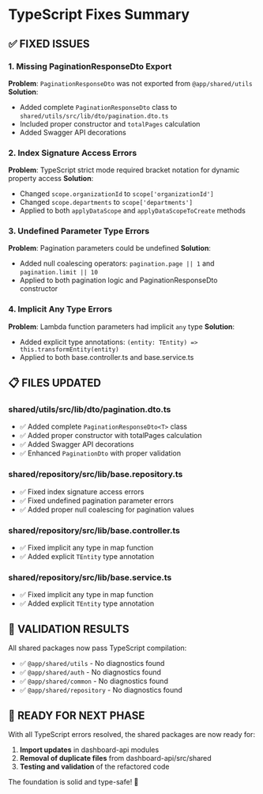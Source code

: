 # TypeScript Fixes Summary

## ✅ **FIXED ISSUES**

### **1. Missing PaginationResponseDto Export**
**Problem**: `PaginationResponseDto` was not exported from `@app/shared/utils`
**Solution**: 
- Added complete `PaginationResponseDto` class to `shared/utils/src/lib/dto/pagination.dto.ts`
- Included proper constructor and `totalPages` calculation
- Added Swagger API decorations

### **2. Index Signature Access Errors**
**Problem**: TypeScript strict mode required bracket notation for dynamic property access
**Solution**: 
- Changed `scope.organizationId` to `scope['organizationId']`
- Changed `scope.departments` to `scope['departments']`
- Applied to both `applyDataScope` and `applyDataScopeToCreate` methods

### **3. Undefined Parameter Type Errors**
**Problem**: Pagination parameters could be undefined
**Solution**:
- Added null coalescing operators: `pagination.page || 1` and `pagination.limit || 10`
- Applied to both pagination logic and PaginationResponseDto constructor

### **4. Implicit Any Type Errors**
**Problem**: Lambda function parameters had implicit `any` type
**Solution**:
- Added explicit type annotations: `(entity: TEntity) => this.transformEntity(entity)`
- Applied to both base.controller.ts and base.service.ts

## 📋 **FILES UPDATED**

### **shared/utils/src/lib/dto/pagination.dto.ts**
- ✅ Added complete `PaginationResponseDto<T>` class
- ✅ Added proper constructor with totalPages calculation
- ✅ Added Swagger API decorations
- ✅ Enhanced `PaginationDto` with proper validation

### **shared/repository/src/lib/base.repository.ts**
- ✅ Fixed index signature access errors
- ✅ Fixed undefined pagination parameter errors
- ✅ Added proper null coalescing for pagination values

### **shared/repository/src/lib/base.controller.ts**
- ✅ Fixed implicit any type in map function
- ✅ Added explicit `TEntity` type annotation

### **shared/repository/src/lib/base.service.ts**
- ✅ Fixed implicit any type in map function
- ✅ Added explicit `TEntity` type annotation

## 🎯 **VALIDATION RESULTS**

All shared packages now pass TypeScript compilation:
- ✅ `@app/shared/utils` - No diagnostics found
- ✅ `@app/shared/auth` - No diagnostics found  
- ✅ `@app/shared/common` - No diagnostics found
- ✅ `@app/shared/repository` - No diagnostics found

## 🚀 **READY FOR NEXT PHASE**

With all TypeScript errors resolved, the shared packages are now ready for:
1. **Import updates** in dashboard-api modules
2. **Removal of duplicate files** from dashboard-api/src/shared
3. **Testing and validation** of the refactored code

The foundation is solid and type-safe! 🎉
